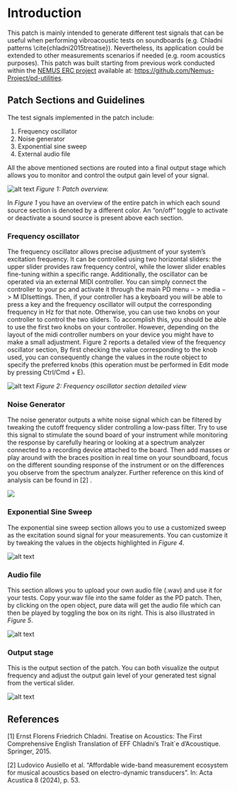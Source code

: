 # Introduction

This patch is mainly intended to generate different test signals that can be useful when performing vibroacoustic tests on soundboards (e.g. Chladni patterns \cite{chladni2015treatise}). Nevertheless, its application could be extended to other measurements scenarios if needed (e.g. room acoustics purposes). This patch was built starting from previous work conducted within the [NEMUS ERC project](https://site.unibo.it/nemus-numerical-sound-restoration/en) available at: https://github.com/Nemus-Project/pd-utilities.

## Patch Sections and Guidelines

The test signals implemented in the patch include:
1. Frequency oscillator
2. Noise generator
3. Exponential sine sweep
4. External audio file

All the above mentioned sections are routed into a final output stage which allows you to monitor and control
the output gain level of your signal.

![alt text](overview.png)
*Figure 1: Patch overview.*

In *Figure 1* you have an overview of the entire patch in which each sound source section is denoted by a different color. An “on/off” toggle to activate or deactivate a sound source is present above each section.

### Frequency oscillator

The frequency oscillator allows precise adjustment of your system’s excitation frequency. It can be controlled using two horizontal sliders: the upper slider provides raw frequency control, while the lower slider enables fine-tuning within a specific range. Additionally, the oscillator can be operated via an external MIDI controller. You can simply connect the controller to your pc and activate it through the main PD menu − > media
− > M IDIsettings. Then, if your controller has a keyboard you will be able to press a key and the frequency oscillator will output the corresponding frequency in Hz for that note. Otherwise, you can use two knobs on your controller to control the two sliders. To accomplish this, you should be able to use the first two knobs on your controller. However, depending on the layout of the midi controller numbers on your device you might have to make a small adjustment. Figure 2 reports a detailed view of the frequency oscillator section, By first checking the value corresponding to the knob used, you can consequently change the values in the route object to specify the preferred knobs (this operation must be performed in Edit mode by pressing Ctrl/Cmd + E).

![alt text](freq.oscillator.png)
*Figure 2: Frequency oscillator section detailed view*

### Noise Generator
The noise generator outputs a white noise signal which can be filtered by tweaking the cutoff frequency slider controlling a low-pass filter. Try to use this signal to stimulate the sound board of your instrument while
monitoring the response by carefully hearing or looking at a spectrum analyzer connected to a recording device attached to the board. Then add masses or play around with the braces position in real time on your soundboard, focus on the different sounding response of the instrument or on the differences you observe from the spectrum analyzer. Further reference on this kind of analysis can be found in [2] .

![](noise.png)

### Exponential Sine Sweep
The exponential sine sweep section allows you to use a customized sweep as the excitation sound signal for your measurements. You can customize it by tweaking the values in the objects highlighted in *Figure 4*.

![alt text](exp.sinesweep.png)

### Audio file 

This section allows you to upload your own audio file (.wav) and use it for your tests. Copy your.wav file into the same folder as the PD patch. Then, by clicking on the open object, pure data will get the audio file which
can then be played by toggling the box on its right. This is also illustrated in *Figure 5*.

![alt text](audiofile.png)

### Output stage

This is the output section of the patch. You can both visualize the output frequency and adjust the output gain level of your generated test signal from the vertical slider.

![alt text](output.png)



## References

[1] Ernst Florens Friedrich Chladni. Treatise on Acoustics: The First Comprehensive English Translation of EFF Chladni’s Trait´e d’Acoustique. Springer, 2015.

[2] Ludovico Ausiello et al. “Affordable wide-band measurement ecosystem for musical acoustics based on electro-dynamic transducers”. In: Acta Acustica 8 (2024), p. 53.